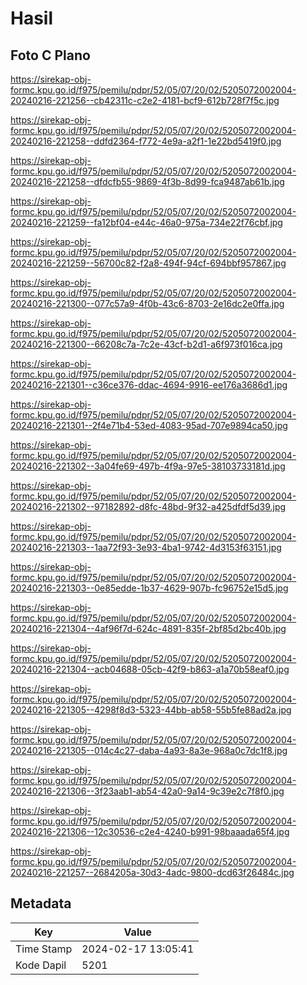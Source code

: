 # Hasil

## Foto C Plano

https://sirekap-obj-formc.kpu.go.id/f975/pemilu/pdpr/52/05/07/20/02/5205072002004-20240216-221256--cb42311c-c2e2-4181-bcf9-612b728f7f5c.jpg

https://sirekap-obj-formc.kpu.go.id/f975/pemilu/pdpr/52/05/07/20/02/5205072002004-20240216-221258--ddfd2364-f772-4e9a-a2f1-1e22bd5419f0.jpg

https://sirekap-obj-formc.kpu.go.id/f975/pemilu/pdpr/52/05/07/20/02/5205072002004-20240216-221258--dfdcfb55-9869-4f3b-8d99-fca9487ab61b.jpg

https://sirekap-obj-formc.kpu.go.id/f975/pemilu/pdpr/52/05/07/20/02/5205072002004-20240216-221259--fa12bf04-e44c-46a0-975a-734e22f76cbf.jpg

https://sirekap-obj-formc.kpu.go.id/f975/pemilu/pdpr/52/05/07/20/02/5205072002004-20240216-221259--56700c82-f2a8-494f-94cf-694bbf957867.jpg

https://sirekap-obj-formc.kpu.go.id/f975/pemilu/pdpr/52/05/07/20/02/5205072002004-20240216-221300--077c57a9-4f0b-43c6-8703-2e16dc2e0ffa.jpg

https://sirekap-obj-formc.kpu.go.id/f975/pemilu/pdpr/52/05/07/20/02/5205072002004-20240216-221300--66208c7a-7c2e-43cf-b2d1-a6f973f016ca.jpg

https://sirekap-obj-formc.kpu.go.id/f975/pemilu/pdpr/52/05/07/20/02/5205072002004-20240216-221301--c36ce376-ddac-4694-9916-ee176a3686d1.jpg

https://sirekap-obj-formc.kpu.go.id/f975/pemilu/pdpr/52/05/07/20/02/5205072002004-20240216-221301--2f4e71b4-53ed-4083-95ad-707e9894ca50.jpg

https://sirekap-obj-formc.kpu.go.id/f975/pemilu/pdpr/52/05/07/20/02/5205072002004-20240216-221302--3a04fe69-497b-4f9a-97e5-38103733181d.jpg

https://sirekap-obj-formc.kpu.go.id/f975/pemilu/pdpr/52/05/07/20/02/5205072002004-20240216-221302--97182892-d8fc-48bd-9f32-a425dfdf5d39.jpg

https://sirekap-obj-formc.kpu.go.id/f975/pemilu/pdpr/52/05/07/20/02/5205072002004-20240216-221303--1aa72f93-3e93-4ba1-9742-4d3153f63151.jpg

https://sirekap-obj-formc.kpu.go.id/f975/pemilu/pdpr/52/05/07/20/02/5205072002004-20240216-221303--0e85edde-1b37-4629-907b-fc96752e15d5.jpg

https://sirekap-obj-formc.kpu.go.id/f975/pemilu/pdpr/52/05/07/20/02/5205072002004-20240216-221304--4af96f7d-624c-4891-835f-2bf85d2bc40b.jpg

https://sirekap-obj-formc.kpu.go.id/f975/pemilu/pdpr/52/05/07/20/02/5205072002004-20240216-221304--acb04688-05cb-42f9-b863-a1a70b58eaf0.jpg

https://sirekap-obj-formc.kpu.go.id/f975/pemilu/pdpr/52/05/07/20/02/5205072002004-20240216-221305--4298f8d3-5323-44bb-ab58-55b5fe88ad2a.jpg

https://sirekap-obj-formc.kpu.go.id/f975/pemilu/pdpr/52/05/07/20/02/5205072002004-20240216-221305--014c4c27-daba-4a93-8a3e-968a0c7dc1f8.jpg

https://sirekap-obj-formc.kpu.go.id/f975/pemilu/pdpr/52/05/07/20/02/5205072002004-20240216-221306--3f23aab1-ab54-42a0-9a14-9c39e2c7f8f0.jpg

https://sirekap-obj-formc.kpu.go.id/f975/pemilu/pdpr/52/05/07/20/02/5205072002004-20240216-221306--12c30536-c2e4-4240-b991-98baaada65f4.jpg

https://sirekap-obj-formc.kpu.go.id/f975/pemilu/pdpr/52/05/07/20/02/5205072002004-20240216-221257--2684205a-30d3-4adc-9800-dcd63f26484c.jpg


## Metadata

| Key        | Value               |
| ---------- | ------------------- |
| Time Stamp | 2024-02-17 13:05:41 |
| Kode Dapil | 5201                |



